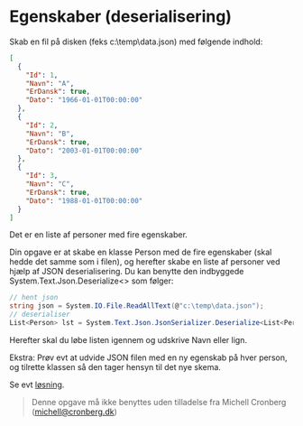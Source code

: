 ﻿# Egenskaber (deserialisering)

Skab en fil på disken (feks c:\temp\data.json) med følgende indhold:

```json
[
  {
    "Id": 1,
    "Navn": "A",
    "ErDansk": true,
    "Dato": "1966-01-01T00:00:00"
  },
  {
    "Id": 2,
    "Navn": "B",
    "ErDansk": true,
    "Dato": "2003-01-01T00:00:00"
  },
  {
    "Id": 3,
    "Navn": "C",
    "ErDansk": true,
    "Dato": "1988-01-01T00:00:00"
  }
]
```

Det er en liste af personer med fire egenskaber.

Din opgave er at skabe en klasse Person med de fire egenskaber (skal hedde det samme som i filen), 
og herefter skabe en liste af personer ved hjælp af JSON deserialisering. Du 
kan benytte den indbyggede System.Text.Json.Deserialize<> som følger:

```csharp
// hent json
string json = System.IO.File.ReadAllText(@"c:\temp\data.json");
// deserialiser
List<Person> lst = System.Text.Json.JsonSerializer.Deserialize<List<Person>>(json);
```

Herefter skal du løbe listen igennem og udskrive Navn eller lign.

Ekstra: Prøv evt at udvide JSON filen med en ny egenskab på hver person, og tilrette klassen
så den tager hensyn til det nye skema.

Se evt [løsning](https://github.com/devcronberg/undervisning-cs-opgaver/blob/master/indkapsling-deserialisering/Program.cs).

<!-- footerstart -->
> Denne opgave må ikke benyttes uden tilladelse fra Michell Cronberg (michell@cronberg.dk)
<!-- footerslut -->
